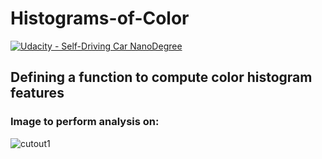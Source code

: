 # Histograms-of-Color
[![Udacity - Self-Driving Car NanoDegree](https://s3.amazonaws.com/udacity-sdc/github/shield-carnd.svg)](http://www.udacity.com/drive)

## Defining a function to compute color histogram features

### Image to perform analysis on:

![cutout1](https://user-images.githubusercontent.com/34116562/53822643-2b8fcf00-3f96-11e9-8538-bc8c8ad2bdca.jpg)
